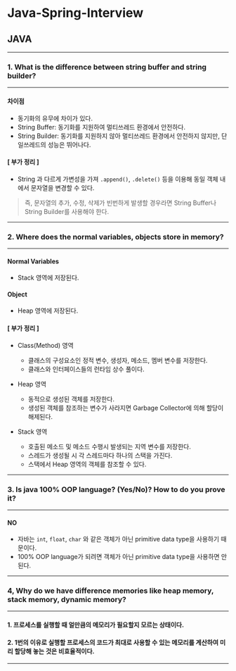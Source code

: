 # Java-Spring-Interview

## JAVA

---
### 1. What is the difference between string buffer and string builder?
---
#### 차이점
- 동기화의 유무에 차이가 있다.
- String Buffer: 동기화를 지원하여 멀티쓰레드 환경에서 안전하다.
- String Builder: 동기화를 지원하지 않아 멀티쓰레드 환경에서 안전하지 않지만, 단일쓰레드의 성능은 뛰어나다.

#### [ 부가 정리 ]
- String 과 다르게 가변성을 가져 `.append()`, `.delete()` 등을 이용해 동일 객체 내에서 문자열을 변경할 수 있다.   
> 즉, 문자열의 추가, 수정, 삭제가 빈번하게 발생할 경우라면 String Buffer나 String Builder를 사용해야 한다.

---
### 2. Where does the normal variables, objects store in memory?
---
#### Normal Variables
- Stack 영역에 저장된다.
#### Object
- Heap 영역에 저장된다.

#### [ 부가 정리 ]
- Class(Method) 영역
  - 클래스의 구성요소인 정적 변수, 생성자, 메소드, 멤버 변수를 저장한다.
  - 클래스와 인터페이스들의 런타임 상수 풀이다.
   
- Heap 영역
  - 동적으로 생성된 객체를 저장한다.
  - 생성된 객체를 참조하는 변수가 사라지면 Garbage Collector에 의해 할당이 해제된다.
  
- Stack 영역
  - 호출된 메소드 및 메소드 수행시 발생되는 지역 변수를 저장한다.
  - 스레드가 생성될 시 각 스레드마다 하나의 스택을 가진다.
  - 스택에서 Heap 영역의 객체를 참조할 수 있다.
---
### 3. Is java 100% OOP language? (Yes/No)? How to do you prove it?
---
#### NO
- 자바는 `int`, `float`, `char` 와 같은 객체가 아닌 primitive data type을 사용하기 때문이다.
- 100% OOP language가 되려면 객체가 아닌 primitive data type을 사용하면 안된다.
---
### 4, Why do we have difference memories like heap memory, stack memory, dynamic memory?
---
#### 1. 프로세스를 실행할 때 얼만큼의 메모리가 필요할지 모르는 상태이다.
#### 2. 1번의 이유로 실행할 프로세스의 코드가 최대로 사용할 수 있는 메모리를 계산하여 미리 할당해 놓는 것은 비효율적이다.
---
